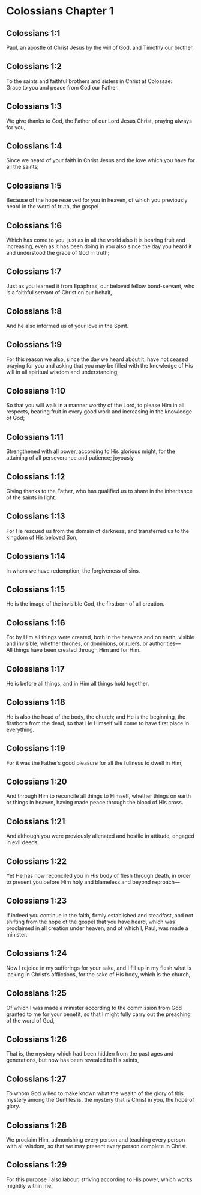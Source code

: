# Colossians Chapter 1

## Colossians 1:1

Paul, an apostle of Christ Jesus by the will of God, and Timothy our brother,

## Colossians 1:2

To the saints and faithful brothers and sisters in Christ at Colossae:  
Grace to you and peace from God our Father.

## Colossians 1:3

We give thanks to God, the Father of our Lord Jesus Christ, praying always for you,

## Colossians 1:4

Since we heard of your faith in Christ Jesus and the love which you have for all the saints;

## Colossians 1:5

Because of the hope reserved for you in heaven, of which you previously heard in the word of truth, the gospel

## Colossians 1:6

Which has come to you, just as in all the world also it is bearing fruit and increasing, even as it has been doing in you also since the day you heard it and understood the grace of God in truth;

## Colossians 1:7

Just as you learned it from Epaphras, our beloved fellow bond-servant, who is a faithful servant of Christ on our behalf,

## Colossians 1:8

And he also informed us of your love in the Spirit.

## Colossians 1:9

For this reason we also, since the day we heard about it, have not ceased praying for you and asking that you may be filled with the knowledge of His will in all spiritual wisdom and understanding,

## Colossians 1:10

So that you will walk in a manner worthy of the Lord, to please Him in all respects, bearing fruit in every good work and increasing in the knowledge of God;

## Colossians 1:11

Strengthened with all power, according to His glorious might, for the attaining of all perseverance and patience; joyously

## Colossians 1:12

Giving thanks to the Father, who has qualified us to share in the inheritance of the saints in light.

## Colossians 1:13

For He rescued us from the domain of darkness, and transferred us to the kingdom of His beloved Son,

## Colossians 1:14

In whom we have redemption, the forgiveness of sins.

## Colossians 1:15

He is the image of the invisible God, the firstborn of all creation.

## Colossians 1:16

For by Him all things were created, both in the heavens and on earth, visible and invisible, whether thrones, or dominions, or rulers, or authorities—  
All things have been created through Him and for Him.

## Colossians 1:17

He is before all things, and in Him all things hold together.

## Colossians 1:18

He is also the head of the body, the church; and He is the beginning, the firstborn from the dead, so that He Himself will come to have first place in everything.

## Colossians 1:19

For it was the Father’s good pleasure for all the fullness to dwell in Him,

## Colossians 1:20

And through Him to reconcile all things to Himself, whether things on earth or things in heaven, having made peace through the blood of His cross.

## Colossians 1:21

And although you were previously alienated and hostile in attitude, engaged in evil deeds,

## Colossians 1:22

Yet He has now reconciled you in His body of flesh through death, in order to present you before Him holy and blameless and beyond reproach—

## Colossians 1:23

If indeed you continue in the faith, firmly established and steadfast, and not shifting from the hope of the gospel that you have heard, which was proclaimed in all creation under heaven, and of which I, Paul, was made a minister.

## Colossians 1:24

Now I rejoice in my sufferings for your sake, and I fill up in my flesh what is lacking in Christ’s afflictions, for the sake of His body, which is the church,

## Colossians 1:25

Of which I was made a minister according to the commission from God granted to me for your benefit, so that I might fully carry out the preaching of the word of God,

## Colossians 1:26

That is, the mystery which had been hidden from the past ages and generations, but now has been revealed to His saints,

## Colossians 1:27

To whom God willed to make known what the wealth of the glory of this mystery among the Gentiles is, the mystery that is Christ in you, the hope of glory.

## Colossians 1:28

We proclaim Him, admonishing every person and teaching every person with all wisdom, so that we may present every person complete in Christ.

## Colossians 1:29

For this purpose I also labour, striving according to His power, which works mightily within me.
